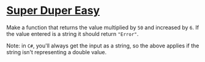 # [Super Duper Easy](https://www.codewars.com/kata/55a5bfaa756cfede78000026)

Make a function that returns the value multiplied by `50` and increased by `6`.
If the value entered is a string it should return `"Error"`.

Note: in `C#`, you'll always get the input as a string, so the above applies if the string isn't representing a double value.